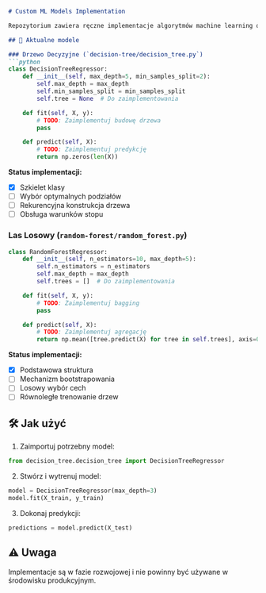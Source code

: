 ```markdown
# Custom ML Models Implementation

Repozytorium zawiera ręczne implementacje algorytmów machine learning od podstaw.

## 🧩 Aktualne modele

### Drzewo Decyzyjne (`decision-tree/decision_tree.py`)
```python
class DecisionTreeRegressor:
    def __init__(self, max_depth=5, min_samples_split=2):
        self.max_depth = max_depth
        self.min_samples_split = min_samples_split
        self.tree = None  # Do zaimplementowania

    def fit(self, X, y):
        # TODO: Zaimplementuj budowę drzewa
        pass

    def predict(self, X):
        # TODO: Zaimplementuj predykcję
        return np.zeros(len(X))
```

**Status implementacji:**
- [x] Szkielet klasy
- [ ] Wybór optymalnych podziałów
- [ ] Rekurencyjna konstrukcja drzewa
- [ ] Obsługa warunków stopu

### Las Losowy (`random-forest/random_forest.py`)
```python
class RandomForestRegressor:
    def __init__(self, n_estimators=10, max_depth=5):
        self.n_estimators = n_estimators
        self.max_depth = max_depth
        self.trees = []  # Do zaimplementowania

    def fit(self, X, y):
        # TODO: Zaimplementuj bagging
        pass

    def predict(self, X):
        # TODO: Zaimplementuj agregację
        return np.mean([tree.predict(X) for tree in self.trees], axis=0)
```

**Status implementacji:**
- [x] Podstawowa struktura
- [ ] Mechanizm bootstrapowania
- [ ] Losowy wybór cech
- [ ] Równoległe trenowanie drzew

## 🛠 Jak użyć

1. Zaimportuj potrzebny model:
```python
from decision_tree.decision_tree import DecisionTreeRegressor
```

2. Stwórz i wytrenuj model:
```python
model = DecisionTreeRegressor(max_depth=3)
model.fit(X_train, y_train)
```

3. Dokonaj predykcji:
```python
predictions = model.predict(X_test)
```

## ⚠️ Uwaga
Implementacje są w fazie rozwojowej i nie powinny być używane w środowisku produkcyjnym.
```